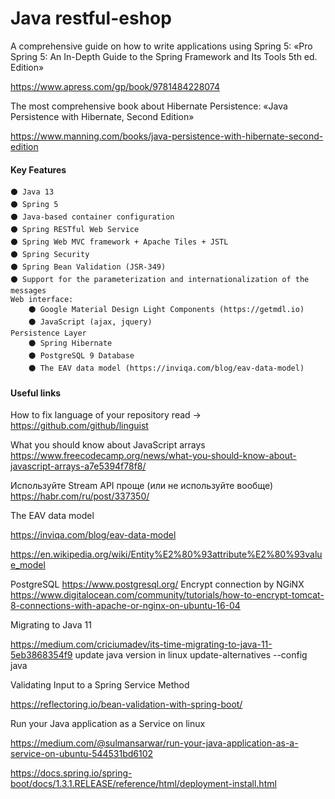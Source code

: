 # Java restful-eshop
A comprehensive guide on how to write applications using Spring 5:
«Pro Spring 5: An In-Depth Guide to the Spring Framework and Its Tools 5th ed. Edition»

https://www.apress.com/gp/book/9781484228074

The most comprehensive book about Hibernate Persistence:
«Java Persistence with Hibernate, Second Edition»

https://www.manning.com/books/java-persistence-with-hibernate-second-edition

#### Key Features
~~~~
⚫ Java 13
⚫ Spring 5
⚫ Java-based container configuration
⚫ Spring RESTful Web Service
⚫ Spring Web MVC framework + Apache Tiles + JSTL
⚫ Spring Security
⚫ Spring Bean Validation (JSR-349)
⚫ Support for the parameterization and internationalization of the messages
Web interface: 
    ⚫ Google Material Design Light Components (https://getmdl.io)
    ⚫ JavaScript (ajax, jquery)
Persistence Layer
    ⚫ Spring Hibernate
    ⚫ PostgreSQL 9 Database
    ⚫ The EAV data model (https://inviqa.com/blog/eav-data-model)
~~~~

#### Useful links
How to fix language of your repository read -> https://github.com/github/linguist

What you should know about JavaScript arrays
https://www.freecodecamp.org/news/what-you-should-know-about-javascript-arrays-a7e5394f78f8/

Используйте Stream API проще (или не используйте вообще)
https://habr.com/ru/post/337350/

The EAV data model

https://inviqa.com/blog/eav-data-model

https://en.wikipedia.org/wiki/Entity%E2%80%93attribute%E2%80%93value_model


PostgreSQL
https://www.postgresql.org/
Encrypt connection by NGiNX
https://www.digitalocean.com/community/tutorials/how-to-encrypt-tomcat-8-connections-with-apache-or-nginx-on-ubuntu-16-04

Migrating to Java 11

https://medium.com/criciumadev/its-time-migrating-to-java-11-5eb3868354f9
update java version in linux
update-alternatives --config java


Validating Input to a Spring Service Method 

https://reflectoring.io/bean-validation-with-spring-boot/

Run your Java application as a Service on linux

https://medium.com/@sulmansarwar/run-your-java-application-as-a-service-on-ubuntu-544531bd6102

https://docs.spring.io/spring-boot/docs/1.3.1.RELEASE/reference/html/deployment-install.html
